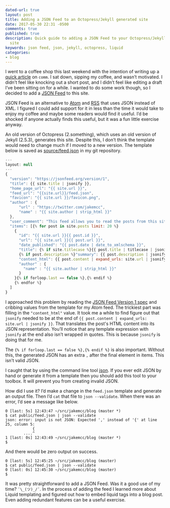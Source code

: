 ```yaml
---
dated-url: true
layout: post
title: Adding a JSON Feed to an Octopress/Jekyll generated site
date: 2017-05-30 22:31 -0500
comments: true
published: true
description: Quick guide to adding a JSON Feed to your Octopress/Jekyll generated
  site
keywords: json feed, json, jekyll, octopress, liquid
categories:
- blog
---
```


I went to a coffee shop this last weekend with the intention of writing up a [quick article](/blog/2017/05/29/using-comm-to-verify-matching-content/) on `comm`. I sat down, sipping my coffee, and wasn’t motivated. I didn’t feel like knocking out a short post, and I didn’t feel like editing a draft I’ve been sitting on for a while. I wanted to do some work though, so I decided to add a [JSON Feed](https://jsonfeed.org/) to this site.

JSON Feed is an alternative to [Atom](https://tools.ietf.org/html/rfc4287) and [RSS](http://cyber.harvard.edu/rss/rss.html) that uses JSON instead of XML. I figured I could add support for it in less than the time it would take to enjoy my coffee and maybe some readers would find it useful. I’d be shocked if anyone actually finds this useful, but it was a fun little exercise anyway.

An old version of Octopress (2.something), which uses an old version of Jekyll (2.5.3), generates this site. Despite this, I don’t think the template would need to change much if I moved to a new version. The template below is saved as [source/feed.json](https://github.com/jakemcc/jakemccrary.com/blob/00d4b0416ab2591be5702286b735091a3d2e2105/source/feed.json) in my git repository.

``` javascript
---
layout: null
---
{
  "version": "https://jsonfeed.org/version/1",
  "title": {{ site.title | jsonify }},
  "home_page_url": "{{ site.url }}",
  "feed_url": "{{site.url}}/feed.json",
  "favicon": "{{ site.url }}/favicon.png",
  "author" : {
      "url" : "https://twitter.com/jakemcc",
      "name" : "{{ site.author | strip_html }}"
  },
  "user_comment": "This feed allows you to read the posts from this site in any feed reader that supports the JSON Feed format. To add this feed to your reader, copy the following URL - {{ site.url }}/feed.json - and add it your reader.",
  "items": [{% for post in site.posts limit: 20 %}
    {
      "id": "{{ site.url }}{{ post.id }}",
      "url": "{{ site.url }}{{ post.url }}",
      "date_published": "{{ post.date | date_to_xmlschema }}",
      "title": {% if site.titlecase %}{{ post.title | titlecase | jsonify }}{% else %}{{ post.title | jsonify }}{% endif %},
      {% if post.description %}"summary": {{ post.description | jsonify }},{% endif %}
      "content_html": {{ post.content | expand_urls: site.url | jsonify }},
      "author" : {
        "name" : "{{ site.author | strip_html }}"
      }
    }{% if forloop.last == false %},{% endif %}
    {% endfor %}
  ]
}
```

I approached this problem by reading the [JSON Feed Version 1 spec](https://jsonfeed.org/version/1) and cribbing values from the template for my Atom feed. The trickiest part was filling in the `"content_html"` value. It took me a while to find figure out that `jsonify` needed to be at the end of `{{ post.content | expand_urls: site.url | jsonify }}`. That translates the post's HTML content into its JSON representation. You’ll notice that any template expression with `jsonify` at the end also isn’t wrapped in quotes. This is because `jsonify` is doing that for me.

The `{% if forloop.last == false %},{% endif %}` is also important. Without this, the generated JSON has an extra `,` after the final element in items. This isn’t valid JSON.

I caught that by using the command line tool [json](http://trentm.com/json/). If you ever edit JSON by hand or generate it from a template then you should add this tool to your toolbox. It will prevent you from creating invalid JSON.

How did I use it? I’d make a change in the `feed.json` template and generate an output file. Then I’d `cat` that file to `json --validate`. When there was an error, I’d see a message like below.


``` console
0 [last: 5s] 12:43:47 ~/src/jakemcc/blog (master *)
$ cat public/feed.json | json --validate
json: error: input is not JSON: Expected ',' instead of '{' at line 25, column 5:
            {
        ....^
1 [last: 0s] 12:43:49 ~/src/jakemcc/blog (master *)
$
```

And there would be zero output on success.

``` console
0 [last: 5s] 12:45:25 ~/src/jakemcc/blog (master)
$ cat public/feed.json | json --validate
0 [last: 0s] 12:45:30 ~/src/jakemcc/blog (master)
$
```

It was pretty straightforward to add a JSON Feed. Was it a good use of my time? `¯\_(ツ)_/¯`. In the process of adding the feed I learned more about Liquid templating and figured out how to embed liquid tags into a blog post. Even adding redundant features can be a useful exercise.
